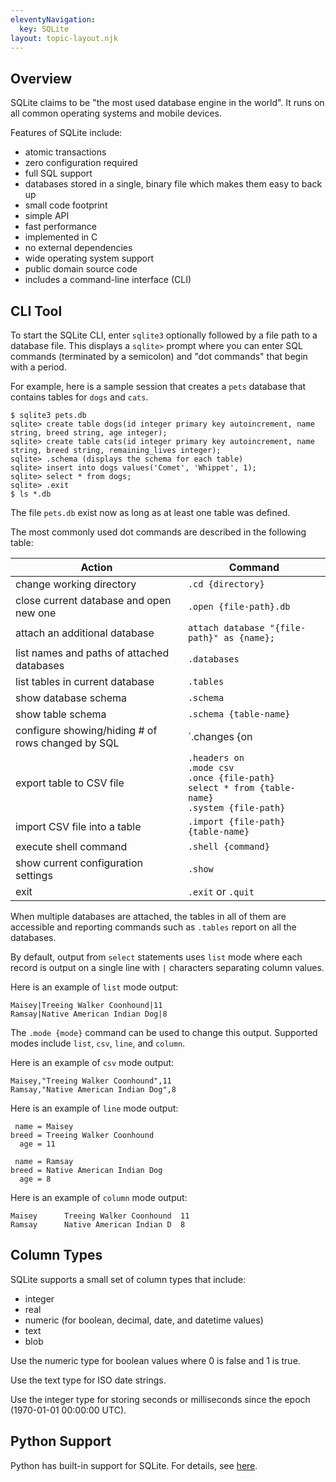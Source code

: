 ```yaml
---
eleventyNavigation:
  key: SQLite
layout: topic-layout.njk
---
```


## Overview

SQLite claims to be "the most used database engine in the world".
It runs on all common operating systems and mobile devices.

Features of SQLite include:

- atomic transactions
- zero configuration required
- full SQL support
- databases stored in a single, binary file which makes them easy to back up
- small code footprint
- simple API
- fast performance
- implemented in C
- no external dependencies
- wide operating system support
- public domain source code
- includes a command-line interface (CLI)

## CLI Tool

To start the SQLite CLI, enter `sqlite3`
optionally followed by a file path to a database file.
This displays a `sqlite>` prompt where you can enter
SQL commands (terminated by a semicolon) and
"dot commands" that begin with a period.

For example, here is a sample session that creates a `pets` database
that contains tables for `dogs` and `cats`.

```text
$ sqlite3 pets.db
sqlite> create table dogs(id integer primary key autoincrement, name string, breed string, age integer);
sqlite> create table cats(id integer primary key autoincrement, name string, breed string, remaining_lives integer);
sqlite> .schema (displays the schema for each table)
sqlite> insert into dogs values('Comet', 'Whippet', 1);
sqlite> select * from dogs;
sqlite> .exit
$ ls *.db
```

The file `pets.db` exist now as long as at least one table was defined.

The most commonly used dot commands are described in the following table:

| Action                                            | Command                                                                                                      |
| ------------------------------------------------- | ------------------------------------------------------------------------------------------------------------ |
| change working directory                          | `.cd {directory}`                                                                                            |
| close current database and open new one           | `.open {file-path}.db`                                                                                       |
| attach an additional database                     | `attach database "{file-path}" as {name};`                                                                   |
| list names and paths of attached databases        | `.databases`                                                                                                 |
| list tables in current database                   | `.tables`                                                                                                    |
| show database schema                              | `.schema`                                                                                                    |
| show table schema                                 | `.schema {table-name}`                                                                                       |
| configure showing/hiding # of rows changed by SQL | `.changes {on|off}`                                                                                          |
| export table to CSV file                          | `.headers on`<br>`.mode csv`<br>`.once {file-path}`<br>`select * from {table-name}`<br>`.system {file-path}` |
| import CSV file into a table                      | `.import {file-path} {table-name}`                                                                           |
| execute shell command                             | `.shell {command}`                                                                                           |
| show current configuration settings               | `.show`                                                                                                      |
| exit                                              | `.exit` or `.quit`                                                                                           |

When multiple databases are attached,
the tables in all of them are accessible and
reporting commands such as `.tables` report on all the databases.

By default, output from `select` statements uses `list` mode
where each record is output on a single line
with `|` characters separating column values.

Here is an example of `list` mode output:

```text
Maisey|Treeing Walker Coonhound|11
Ramsay|Native American Indian Dog|8
```

The `.mode {mode}` command can be used to change this output.
Supported modes include `list`, `csv`, `line`, and `column`.

Here is an example of `csv` mode output:

```text
Maisey,"Treeing Walker Coonhound",11
Ramsay,"Native American Indian Dog",8
```

Here is an example of `line` mode output:

```text
 name = Maisey
breed = Treeing Walker Coonhound
  age = 11

 name = Ramsay
breed = Native American Indian Dog
  age = 8
```

Here is an example of `column` mode output:

```text
Maisey      Treeing Walker Coonhound  11
Ramsay      Native American Indian D  8
```

## Column Types

SQLite supports a small set of column types that include:

- integer
- real
- numeric (for boolean, decimal, date, and datetime values)
- text
- blob

Use the numeric type for boolean values where 0 is false and 1 is true.

Use the text type for ISO date strings.

Use the integer type for storing seconds or milliseconds
since the epoch (1970-01-01 00:00:00 UTC).

## Python Support

Python has built-in support for SQLite.
For details, see [here](/blog/python/sqlite-in-python/).
